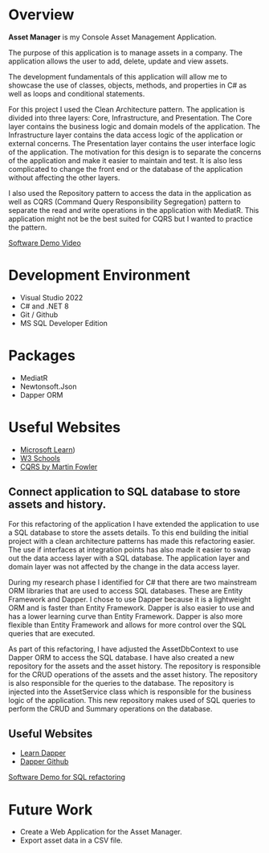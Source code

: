 # Overview

**Asset Manager** is my Console Asset Management Application.

The purpose of this application is to manage assets in a company. The application allows the user to add, delete, update and view assets. 

The development fundamentals of this application will allow me to showcase the use of classes, objects, methods, and properties in C# as well as loops and conditional statements.

For this project I used the Clean Architecture pattern. The application is divided into three layers: Core, Infrastructure, and Presentation. The Core layer contains the business logic and domain models of the application. The Infrastructure layer contains the data access logic of the application or external concerns. The Presentation layer contains the user interface logic of the application. The motivation for this design is to separate the concerns of the application and make it easier to maintain and test. It is also less complicated to change the front end or the database of the application without affecting the other layers.

I also used the Repository pattern to access the data in the application as well as CQRS (Command Query Responsibility Segregation) pattern to separate the read and write operations in the application with MediatR. This application might not be the best suited for CQRS but I wanted to practice the pattern.



[Software Demo Video](https://youtu.be/fcmdIBgdGb4)

# Development Environment

* Visual Studio 2022
* C# and .NET 8
* Git / Github
* MS SQL Developer Edition

# Packages

* MediatR
* Newtonsoft.Json
* Dapper ORM

# Useful Websites

- [Microsoft Learn](https://learn.microsoft.com/en-us/dotnet/csharp/))
- [W3 Schools](https://www.w3schools.com/cs/index.php)
- [CQRS by Martin Fowler](https://martinfowler.com/bliki/CQRS.html)


## Connect application to SQL database to store assets and history.

For this refactoring of the application I have extended the application to use a SQL database to store the assets details. To this end building the initial project with a clean architecture patterns has made this refactoring easier. The use if interfaces at integration points has also made it easier to swap out the data access layer with a SQL database. The application layer and domain layer was not affected by the change in the data access layer.

During my research phase I identified for C# that there are two mainstream ORM libraries that are used to access SQL databases. These are Entity Framework and Dapper. I chose to use Dapper because it is a lightweight ORM and is faster than Entity Framework. Dapper is also easier to use and has a lower learning curve than Entity Framework. Dapper is also more flexible than Entity Framework and allows for more control over the SQL queries that are executed.

As part of this refactoring, I have adjusted the AssetDbContext to use Dapper ORM to access the SQL database. I have also created a new repository for the assets and the asset history. The repository is responsible for the CRUD operations of the assets and the asset history. The repository is also responsible for the queries to the database. The repository is injected into the AssetService class which is responsible for the business logic of the application. This new repository makes used of SQL queries to perform the CRUD and Summary operations on the database.

## Useful Websites
- [Learn Dapper](https://www.learndapper.com/)
- [Dapper Github](https://github.com/DapperLib/Dapper)

[Software Demo for SQL refactoring]()


# Future Work

- Create a Web Application for the Asset Manager.
- Export asset data in a CSV file.